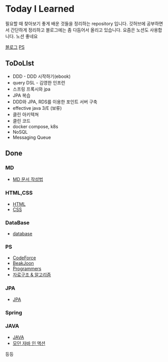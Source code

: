 # Today I Learned
필요할 때 찾아보기 좋게 
배운 것들을 정리하는 repository 입니다.
깃허브에 공부하면서 간단하게 정리하고 블로그에는 좀 다듬어서 올리고 있습니다.
요즘은 노션도 사용합니다. 노션 좋네요

[블로그](https://yhsim98.tistory.com/)
[PS](https://github.com/yhsim98/PS-)

## ToDoLIst
* DDD - DDD 시작하기(ebook)
* query DSL - 김영한 인프런
* 스프링 프록시와 jpa
* JPA 복습
* DDD와 JPA, RDS를 이용한 포인트 서버 구축
* effective java 3/E (보류)
* 클린 아키텍쳐
* 클린 코드 
* docker compose, k8s
* NoSQL
* Messaging Queue

## Done
### MD 
* [MD 문서 작성법](https://gist.github.com/ihoneymon/652be052a0727ad59601)
### HTML,CSS
* [HTML](https://github.com/yonghyeonsim/TIL/tree/master/HTML)
* [CSS](https://github.com/yonghyeonsim/TIL/tree/master/CSS)
### DataBase
* [database](https://github.com/yhsim98/TIL/tree/master/DataBase)
### PS 
* [CodeForce](https://github.com/yonghyeonsim/PS-/tree/master/Codeforce)
* [BeakJoon](https://github.com/yonghyeonsim/PS-/tree/master/BaekJoon)
* [Programmers](https://github.com/yhsim98/PS-/tree/master/Programmers)
* [자료구조 & 알고리즘](https://github.com/yhsim98/TIL/tree/master/%EC%9E%90%EB%A3%8C%EA%B5%AC%EC%A1%B0%20%26%20%EC%95%8C%EA%B3%A0%EB%A6%AC%EC%A6%98)
### JPA
* [JPA](https://github.com/yhsim98/TIL/tree/master/JPA)
### Spring
### JAVA
* [JAVA](https://github.com/yhsim98/TIL/tree/master/JAVA)
* [모던 자바 인 액션](https://github.com/yhsim98/TIL/blob/master/JAVA/%EB%AA%A8%EB%8D%98%20%EC%9E%90%EB%B0%94%20%EC%9D%B8%20%EC%95%A1%EC%85%98.md)



등등